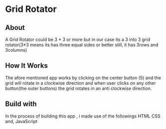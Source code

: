 # Grid Rotator
## About
A Grid Rotator could be 3 * 3 or more but in our case its a 3 into 3 grid rotator(3*3 means its has three equal sides or better still, it has 3rows and 3columns)
## How It Works
The afore mentioned app works by clicking on the center button (5) and the grid will rotate in a clockwise direction and when user clicks on any other button(the outer buttons) the grid rotates in an anti clockwise direction.
## Build with
In the process of building this app , i made use of the followings
HTML
CSS and,
JavaScript 
